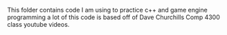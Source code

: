This folder contains code I am using to practice c++
and game engine programming
a lot of this code is based off of Dave Churchills
Comp 4300 class youtube videos.